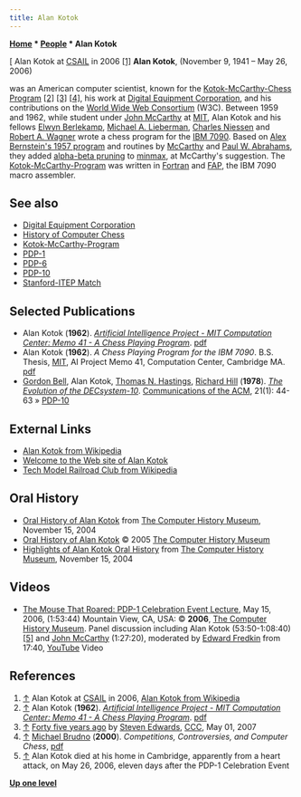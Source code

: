 ```yaml
---
title: Alan Kotok
---
```

**[Home](Home "Home") * [People](People "People") * Alan Kotok**

\[ Alan Kotok at [CSAIL](https://en.wikipedia.org/wiki/MIT_Computer_Science_and_Artificial_Intelligence_Laboratory) in 2006 <a id="cite-note-1" href="#cite-ref-1">[1]</a>
**Alan Kotok**, (November 9, 1941 – May 26, 2006)

was an American computer scientist, known for the [Kotok-McCarthy-Chess Program](Kotok-McCarthy-Program "Kotok-McCarthy-Program") <a id="cite-note-2" href="#cite-ref-2">[2]</a> <a id="cite-note-3" href="#cite-ref-3">[3]</a> <a id="cite-note-4" href="#cite-ref-4">[4]</a>, his work at [Digital Equipment Corporation](Digital_Equipment_Corporation "Digital Equipment Corporation"), and his contributions on the [World Wide Web Consortium](https://en.wikipedia.org/wiki/World_Wide_Web_Consortium) (W3C). Between 1959 and 1962, while student under [John McCarthy](John_McCarthy "John McCarthy") at [MIT](Massachusetts_Institute_of_Technology "Massachusetts Institute of Technology"), Alan Kotok and his fellows [Elwyn Berlekamp](Elwyn_Berlekamp "Elwyn Berlekamp"), [Michael A. Lieberman](Michael_A._Lieberman "Michael A. Lieberman"), [Charles Niessen](Charles_Niessen "Charles Niessen") and [Robert A. Wagner](Robert_A._Wagner "Robert A. Wagner") wrote a chess program for the [IBM 7090](IBM_7090 "IBM 7090"). Based on [Alex Bernstein's 1957 program](The_Bernstein_Chess_Program "The Bernstein Chess Program") and routines by [McCarthy](John_McCarthy "John McCarthy") and [Paul W. Abrahams](Paul_W._Abrahams "Paul W. Abrahams"), they added [alpha-beta pruning](Alpha-Beta "Alpha-Beta") to [minmax](Minimax "Minimax"), at McCarthy's suggestion. The [Kotok-McCarthy-Program](Kotok-McCarthy-Program "Kotok-McCarthy-Program") was written in [Fortran](Fortran "Fortran") and [FAP](https://en.wikipedia.org/wiki/IBM_704/9/90_FORTRAN_Assembly_Program#FORTRAN_Assembly_Program), the IBM 7090 macro assembler.

## See also

- [Digital Equipment Corporation](Digital_Equipment_Corporation "Digital Equipment Corporation")
- [History of Computer Chess](History "History")
- [Kotok-McCarthy-Program](Kotok-McCarthy-Program "Kotok-McCarthy-Program")
- [PDP-1](PDP-1 "PDP-1")
- [PDP-6](PDP-6 "PDP-6")
- [PDP-10](PDP-10 "PDP-10")
- [Stanford-ITEP Match](Stanford-ITEP_Match "Stanford-ITEP Match")

## Selected Publications

- Alan Kotok (**1962**). *[Artificial Intelligence Project - MIT Computation Center: Memo 41 - A Chess Playing Program](http://www.kotok.org/AI_Memo_41.html)*. [pdf](ftp://publications.ai.mit.edu/ai-publications/pdf/AIM-041.pdf)
- Alan Kotok (**1962**). *A Chess Playing Program for the IBM 7090*. B.S. Thesis, [MIT](Massachusetts_Institute_of_Technology "Massachusetts Institute of Technology"), AI Project Memo 41, Computation Center, Cambridge MA. [pdf](http://www.kotok.org/AK-Thesis-1962.pdf)
- [Gordon Bell](https://en.wikipedia.org/wiki/Gordon_Bell), Alan Kotok, [Thomas N. Hastings](http://www.informatik.uni-trier.de/~ley/db/indices/a-tree/h/Hastings:Thomas_N=.html), [Richard Hill](http://www.informatik.uni-trier.de/~ley/db/indices/a-tree/h/Hill:R=.html) (**1978**). *[The Evolution of the DECsystem-10](http://research.microsoft.com/en-us/um/people/gbell/Computer_Engineering/00000511.htm)*. [Communications of the ACM](ACM#Communications "ACM"), 21(1): 44-63 » [PDP-10](PDP-10 "PDP-10")

## External Links

- [Alan Kotok from Wikipedia](https://en.wikipedia.org/wiki/Alan_Kotok)
- [Welcome to the Web site of Alan Kotok](http://www.kotok.org/)
- [Tech Model Railroad Club from Wikipedia](https://en.wikipedia.org/wiki/Tech_Model_Railroad_Club)

## Oral History

- [Oral History of Alan Kotok](https://www.computerhistory.org/chess/orl-433443a97a073/) from [The Computer History Museum](The_Computer_History_Museum "The Computer History Museum"), November 15, 2004
- [Oral History of Alan Kotok](https://dokumen.tips/documents/oral-history-of-alan-kotok.html) © 2005 [The Computer History Museum](The_Computer_History_Museum "The Computer History Museum")
- [Highlights of Alan Kotok Oral History](https://www.computerhistory.org/chess/orl-433444ecc827d/) from [The Computer History Museum](The_Computer_History_Museum "The Computer History Museum"), November 15, 2004

## Videos

- [The Mouse That Roared: PDP-1 Celebration Event Lecture](http://www.computerhistory.org/events/index.php?id=1142978073), May 15, 2006, (1:53:44) Mountain View, CA, USA: © **2006**, [The Computer History Museum](The_Computer_History_Museum "The Computer History Museum"). Panel discussion including Alan Kotok (53:50-1:08:40) <a id="cite-note-5" href="#cite-ref-5">[5]</a> and [John McCarthy](John_McCarthy "John McCarthy") (1:27:20), moderated by [Edward Fredkin](Edward_Fredkin "Edward Fredkin") from 17:40, [YouTube](https://en.wikipedia.org/wiki/YouTube) Video

## References

1. <a id="cite-ref-1" href="#cite-note-1">↑</a> Alan Kotok at [CSAIL](https://en.wikipedia.org/wiki/MIT_Computer_Science_and_Artificial_Intelligence_Laboratory) in 2006, [Alan Kotok from Wikipedia](https://en.wikipedia.org/wiki/Alan_Kotok)
1. <a id="cite-ref-2" href="#cite-note-2">↑</a> Alan Kotok (**1962**). *[Artificial Intelligence Project - MIT Computation Center: Memo 41 - A Chess Playing Program](http://www.kotok.org/AI_Memo_41.html)*. [pdf](ftp://publications.ai.mit.edu/ai-publications/pdf/AIM-041.pdf)
1. <a id="cite-ref-3" href="#cite-note-3">↑</a> [Forty five years ago](http://www.talkchess.com/forum/viewtopic.php?t=13506) by [Steven Edwards](Steven_Edwards "Steven Edwards"), [CCC](CCC "CCC"), May 01, 2007
1. <a id="cite-ref-4" href="#cite-note-4">↑</a> [Michael Brudno](http://www.cs.toronto.edu/~brudno/) (**2000**). *Competitions, Controversies, and Computer Chess*, [pdf](http://www.cs.toronto.edu/%7Ebrudno/essays/cchess.pdf)
1. <a id="cite-ref-5" href="#cite-note-5">↑</a> Alan Kotok died at his home in Cambridge, apparently from a heart attack, on May 26, 2006, eleven days after the PDP-1 Celebration Event

**[Up one level](People "People")**

